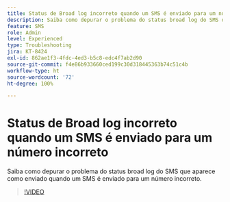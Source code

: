 ```yaml
---
title: Status de Broad log incorreto quando um SMS é enviado para um número incorreto
description: Saiba como depurar o problema do status broad log do SMS que aparece como enviado quando um SMS é enviado para um número incorreto.
feature: SMS
role: Admin
level: Experienced
type: Troubleshooting
jira: KT-8424
exl-id: 862ae1f3-4fdc-4ed3-b5c8-edc4f7ab2d90
source-git-commit: f4e86b933660ced199c30d318445363b74c51c4b
workflow-type: ht
source-wordcount: '72'
ht-degree: 100%

---
```


# Status de Broad log incorreto quando um SMS é enviado para um número incorreto

Saiba como depurar o problema do status broad log do SMS que aparece como enviado quando um SMS é enviado para um número incorreto.

>[!VIDEO](https://video.tv.adobe.com/v/335980?quality=12&learn=on)
